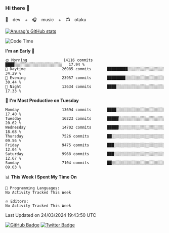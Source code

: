 ### Hi there 👋

🚀　dev　+　🎧　music　+　📺　otaku


[![Anurag's GitHub stats](https://github-readme-stats.vercel.app/api?username=koheitasaka&count_private=true&show_icons=true&theme=monokai)](https://github.com/koheitasaka/github-readme-stats)

<!--START_SECTION:waka-->
![Code Time](http://img.shields.io/badge/Code%20Time-1%2C161%20hrs%2023%20mins-blue)

**I'm an Early 🐤** 

```text
🌞 Morning                14116 commits       ████░░░░░░░░░░░░░░░░░░░░░   17.94 % 
🌆 Daytime                26985 commits       █████████░░░░░░░░░░░░░░░░   34.29 % 
🌃 Evening                23957 commits       ████████░░░░░░░░░░░░░░░░░   30.44 % 
🌙 Night                  13634 commits       ████░░░░░░░░░░░░░░░░░░░░░   17.33 % 
```
📅 **I'm Most Productive on Tuesday** 

```text
Monday                   13694 commits       ████░░░░░░░░░░░░░░░░░░░░░   17.40 % 
Tuesday                  16223 commits       █████░░░░░░░░░░░░░░░░░░░░   20.62 % 
Wednesday                14702 commits       █████░░░░░░░░░░░░░░░░░░░░   18.68 % 
Thursday                 7526 commits        ██░░░░░░░░░░░░░░░░░░░░░░░   09.56 % 
Friday                   9475 commits        ███░░░░░░░░░░░░░░░░░░░░░░   12.04 % 
Saturday                 9968 commits        ███░░░░░░░░░░░░░░░░░░░░░░   12.67 % 
Sunday                   7104 commits        ██░░░░░░░░░░░░░░░░░░░░░░░   09.03 % 
```


📊 **This Week I Spent My Time On** 

```text
💬 Programming Languages: 
No Activity Tracked This Week

🔥 Editors: 
No Activity Tracked This Week
```


 Last Updated on 24/03/2024 19:43:50 UTC
<!--END_SECTION:waka-->

[![GitHub Badge](https://img.shields.io/badge/GitHub-100000?style=for-the-badge&logo=github&logoColor=white)](https://github.com/koheitasaka)
[![Twitter Badge](https://img.shields.io/badge/Twitter-1DA1F2?style=for-the-badge&logo=twitter&logoColor=white)](https://twitter.com/sleep_asleep_)
